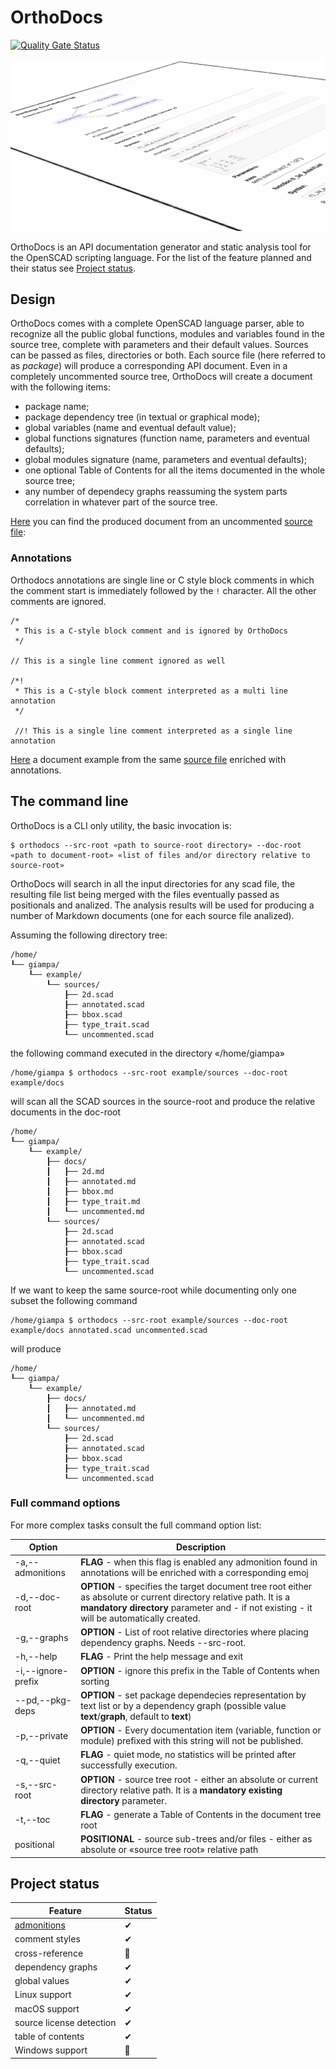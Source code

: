 # OrthoDocs

[![Quality Gate Status](https://sonarcloud.io/api/project_badges/measure?project=ggabbiani_orthodocs&metric=alert_status)](https://sonarcloud.io/project/overview?id=ggabbiani_orthodocs)

![Package output example](docs/package.png "Package output example")

OrthoDocs is an API documentation generator and static analysis tool for the OpenSCAD scripting language. For the list of the feature planned and their status see [Project status](#project-status).

## Design

OrthoDocs comes with a complete OpenSCAD language parser, able to recognize all the public global functions, modules and variables found in the source tree, complete with parameters and their default values. Sources can be passed as files, directories or both. Each source file (here referred to as *package*) will produce a corresponding API document.
Even in a completely uncommented source tree, OrthoDocs will create a document with the following items:

* package name;
* package dependency tree (in textual or graphical mode);
* global variables (name and eventual default value);
* global functions signatures (function name, parameters and eventual defaults);
* global modules signature (name, parameters and eventual defaults);
* one optional Table of Contents for all the items documented in the whole source tree;
* any number of dependecy graphs reassuming the system parts correlation in whatever part of the source tree.

[Here](docs/examples/documents/uncommented.md) you can find the produced document from an uncommented [source file](docs/examples/sources/uncommented.scad):

### Annotations

Orthodocs annotations are single line or C style block comments in which the comment start is immediately followed by the `!` character. All the other comments are ignored.

    /*
     * This is a C-style block comment and is ignored by OrthoDocs
     */

    // This is a single line comment ignored as well

    /*!
     * This is a C-style block comment interpreted as a multi line annotation
     */

     //! This is a single line comment interpreted as a single line annotation

[Here](docs/examples/documents/annotated.md) a document example from the same [source file](docs/examples/sources/annotated.scad) enriched with annotations.

## The command line

OrthoDocs is a CLI only utility, the basic invocation is:

    $ orthodocs --src-root «path to source-root directory» --doc-root «path to document-root» «list of files and/or directory relative to source-root»

OrthoDocs will search in all the input directories for any scad file, the resulting file list being merged with the files eventually passed as positionals and analized.
The analysis results will be used for producing a number of Markdown documents (one for each
source file analized).

Assuming the following directory tree:

    /home/
    ┖── giampa/
        ┖── example/
            ┖── sources/
                ┠── 2d.scad
                ┠── annotated.scad
                ┠── bbox.scad
                ┠── type_trait.scad
                ┖── uncommented.scad

the following command executed in the directory «/home/giampa»

    /home/giampa $ orthodocs --src-root example/sources --doc-root example/docs

will scan all the SCAD sources in the source-root and produce the relative documents in the doc-root

    /home/
    ┖── giampa/
        ┖── example/
            ┠── docs/
            ┃   ┠── 2d.md
            ┃   ┠── annotated.md
            ┃   ┠── bbox.md
            ┃   ┠── type_trait.md
            ┃   ┖── uncommented.md
            ┖── sources/
                ┠── 2d.scad
                ┠── annotated.scad
                ┠── bbox.scad
                ┠── type_trait.scad
                ┖── uncommented.scad

If we want to keep the same source-root while documenting only one subset the following command

    /home/giampa $ orthodocs --src-root example/sources --doc-root example/docs annotated.scad uncommented.scad

will produce

    /home/
    ┖── giampa/
        ┖── example/
            ┠── docs/
            ┃   ┠── annotated.md
            ┃   ┖── uncommented.md
            ┖── sources/
                ┠── 2d.scad
                ┠── annotated.scad
                ┠── bbox.scad
                ┠── type_trait.scad
                ┖── uncommented.scad

### Full command options

For more complex tasks consult the full command option list:

| Option             | Description
| ------------------ | -----------
| -a,--admonitions   | **FLAG** - when this flag is enabled any admonition found in annotations will be enriched with a corresponding emoj
| -d,--doc-root      | **OPTION** - specifies the target document tree root either as absolute or current directory relative path. It is a **mandatory directory** parameter and - if not existing - it will be automatically created.
| -g,--graphs        | **OPTION** - List of root relative directories where placing dependency graphs. Needs --src-root.
| -h,--help          | **FLAG** - Print the help message and exit
| -i,--ignore-prefix | **OPTION** - ignore this prefix in the Table of Contents when sorting
| --pd,--pkg-deps    | **OPTION** - set package dependecies representation by text list or by a dependency graph (possible value **text**/**graph**, default to **text**)
| -p,--private       | **OPTION** - Every documentation item (variable, function or module) prefixed with this string will not be published.
| -q,--quiet         | **FLAG** - quiet mode, no statistics will be printed after successfully execution.
| -s,--src-root      | **OPTION** - source tree root - either an absolute or current directory relative path. It is a **mandatory existing directory** parameter.
| -t,--toc           | **FLAG** - generate a Table of Contents in the document tree root
| positional         | **POSITIONAL** - source sub-trees and/or files - either as absolute or «source tree root» relative path

## Project status

| Feature                   | Status
| ------------------------- | ------
| [admonitions](https://www.markdownguide.org/hacks/#admonitions)| ✔
| comment styles            | ✔
| cross-reference           | 🚧
| dependency graphs         | ✔
| global values             | ✔
| Linux support             | ✔
| macOS support             | ✔
| source license detection  | ✔
| table of contents         | ✔
| Windows support           | 🚧
